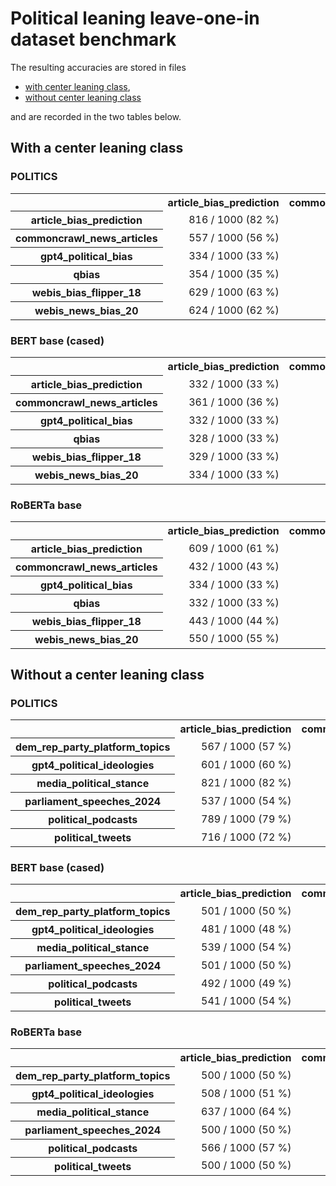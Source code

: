 # Political leaning leave-one-in dataset benchmark

The resulting accuracies are stored in files

- [with center leaning class](results_with_center_leaning_class.csv),
- [without center leaning class](results_without_center_leaning_class.csv)

and are recorded in the two tables below.

## With a center leaning class

### POLITICS

<table>
<tr>
    <th></th>
    <th>article_bias_prediction</th>
    <th>commoncrawl_news_articles</th>
    <th>dem_rep_party_platform_topics</th>
    <th>gpt4_political_bias</th>
    <th>gpt4_political_ideologies</th>
    <th>media_political_stance</th>
    <th>parliament_speeches_2024</th>
    <th>political_podcasts</th>
    <th>political_tweets</th>
    <th>qbias</th>
    <th>webis_bias_flipper_18</th>
    <th>webis_news_bias_20</th>
    <th>average</th>
</tr>
<tr>
    <th style="white-space: nowrap;">article_bias_prediction</th>
    <td style="white-space: nowrap; text-align: right;">816 / 1000 (82 %)</td>
    <td style="white-space: nowrap; text-align: right;">520 / 1000 (52 %)</td>
    <td style="white-space: nowrap; text-align: right;">307 / 1000 (31 %)</td>
    <td style="white-space: nowrap; text-align: right;">166 / 612 (27 %)</td>
    <td style="white-space: nowrap; text-align: right;">290 / 1000 (29 %)</td>
    <td style="white-space: nowrap; text-align: right;">507 / 1000 (51 %)</td>
    <td style="white-space: nowrap; text-align: right;">66 / 1000 (7 %)</td>
    <td style="white-space: nowrap; text-align: right;">572 / 1000 (57 %)</td>
    <td style="white-space: nowrap; text-align: right;">426 / 1000 (43 %)</td>
    <td style="white-space: nowrap; text-align: right;">443 / 1000 (44 %)</td>
    <td style="white-space: nowrap; text-align: right;">672 / 1000 (67 %)</td>
    <td style="white-space: nowrap; text-align: right;">782 / 1000 (78 %)</td>
    <td style="white-space: nowrap; text-align: right;">4751 / 10612 (45 %)</td>
</tr>
<tr>
    <th style="white-space: nowrap;">commoncrawl_news_articles</th>
    <td style="white-space: nowrap; text-align: right;">557 / 1000 (56 %)</td>
    <td style="white-space: nowrap; text-align: right;">835 / 1000 (84 %)</td>
    <td style="white-space: nowrap; text-align: right;">358 / 1000 (36 %)</td>
    <td style="white-space: nowrap; text-align: right;">139 / 612 (23 %)</td>
    <td style="white-space: nowrap; text-align: right;">450 / 1000 (45 %)</td>
    <td style="white-space: nowrap; text-align: right;">574 / 1000 (57 %)</td>
    <td style="white-space: nowrap; text-align: right;">428 / 1000 (43 %)</td>
    <td style="white-space: nowrap; text-align: right;">701 / 1000 (70 %)</td>
    <td style="white-space: nowrap; text-align: right;">428 / 1000 (43 %)</td>
    <td style="white-space: nowrap; text-align: right;">459 / 1000 (46 %)</td>
    <td style="white-space: nowrap; text-align: right;">537 / 1000 (54 %)</td>
    <td style="white-space: nowrap; text-align: right;">658 / 1000 (66 %)</td>
    <td style="white-space: nowrap; text-align: right;">5289 / 10612 (50 %)</td>
</tr>
<tr>
    <th style="white-space: nowrap;">gpt4_political_bias</th>
    <td style="white-space: nowrap; text-align: right;">334 / 1000 (33 %)</td>
    <td style="white-space: nowrap; text-align: right;">236 / 1000 (24 %)</td>
    <td style="white-space: nowrap; text-align: right;">458 / 1000 (46 %)</td>
    <td style="white-space: nowrap; text-align: right;">583 / 612 (95 %)</td>
    <td style="white-space: nowrap; text-align: right;">649 / 1000 (65 %)</td>
    <td style="white-space: nowrap; text-align: right;">134 / 1000 (13 %)</td>
    <td style="white-space: nowrap; text-align: right;">54 / 1000 (5 %)</td>
    <td style="white-space: nowrap; text-align: right;">325 / 1000 (32 %)</td>
    <td style="white-space: nowrap; text-align: right;">409 / 1000 (41 %)</td>
    <td style="white-space: nowrap; text-align: right;">323 / 1000 (32 %)</td>
    <td style="white-space: nowrap; text-align: right;">280 / 1000 (28 %)</td>
    <td style="white-space: nowrap; text-align: right;">326 / 1000 (33 %)</td>
    <td style="white-space: nowrap; text-align: right;">3528 / 11000 (32 %)</td>
</tr>
<tr>
    <th style="white-space: nowrap;">qbias</th>
    <td style="white-space: nowrap; text-align: right;">354 / 1000 (35 %)</td>
    <td style="white-space: nowrap; text-align: right;">395 / 1000 (40 %)</td>
    <td style="white-space: nowrap; text-align: right;">538 / 1000 (54 %)</td>
    <td style="white-space: nowrap; text-align: right;">317 / 612 (52 %)</td>
    <td style="white-space: nowrap; text-align: right;">645 / 1000 (64 %)</td>
    <td style="white-space: nowrap; text-align: right;">605 / 1000 (60 %)</td>
    <td style="white-space: nowrap; text-align: right;">510 / 1000 (51 %)</td>
    <td style="white-space: nowrap; text-align: right;">574 / 1000 (57 %)</td>
    <td style="white-space: nowrap; text-align: right;">505 / 1000 (50 %)</td>
    <td style="white-space: nowrap; text-align: right;">364 / 1000 (36 %)</td>
    <td style="white-space: nowrap; text-align: right;">511 / 1000 (51 %)</td>
    <td style="white-space: nowrap; text-align: right;">512 / 1000 (51 %)</td>
    <td style="white-space: nowrap; text-align: right;">5466 / 10612 (52 %)</td>
</tr>
<tr>
    <th style="white-space: nowrap;">webis_bias_flipper_18</th>
    <td style="white-space: nowrap; text-align: right;">629 / 1000 (63 %)</td>
    <td style="white-space: nowrap; text-align: right;">569 / 1000 (57 %)</td>
    <td style="white-space: nowrap; text-align: right;">519 / 1000 (52 %)</td>
    <td style="white-space: nowrap; text-align: right;">185 / 612 (30 %)</td>
    <td style="white-space: nowrap; text-align: right;">602 / 1000 (60 %)</td>
    <td style="white-space: nowrap; text-align: right;">480 / 1000 (48 %)</td>
    <td style="white-space: nowrap; text-align: right;">135 / 1000 (14 %)</td>
    <td style="white-space: nowrap; text-align: right;">596 / 1000 (60 %)</td>
    <td style="white-space: nowrap; text-align: right;">519 / 1000 (52 %)</td>
    <td style="white-space: nowrap; text-align: right;">416 / 1000 (42 %)</td>
    <td style="white-space: nowrap; text-align: right;">892 / 1000 (89 %)</td>
    <td style="white-space: nowrap; text-align: right;">722 / 1000 (72 %)</td>
    <td style="white-space: nowrap; text-align: right;">5372 / 10612 (51 %)</td>
</tr>
<tr>
    <th style="white-space: nowrap;">webis_news_bias_20</th>
    <td style="white-space: nowrap; text-align: right;">624 / 1000 (62 %)</td>
    <td style="white-space: nowrap; text-align: right;">510 / 1000 (51 %)</td>
    <td style="white-space: nowrap; text-align: right;">411 / 1000 (41 %)</td>
    <td style="white-space: nowrap; text-align: right;">98 / 612 (16 %)</td>
    <td style="white-space: nowrap; text-align: right;">320 / 1000 (32 %)</td>
    <td style="white-space: nowrap; text-align: right;">474 / 1000 (47 %)</td>
    <td style="white-space: nowrap; text-align: right;">179 / 1000 (18 %)</td>
    <td style="white-space: nowrap; text-align: right;">559 / 1000 (56 %)</td>
    <td style="white-space: nowrap; text-align: right;">458 / 1000 (46 %)</td>
    <td style="white-space: nowrap; text-align: right;">445 / 1000 (44 %)</td>
    <td style="white-space: nowrap; text-align: right;">645 / 1000 (64 %)</td>
    <td style="white-space: nowrap; text-align: right;">886 / 1000 (89 %)</td>
    <td style="white-space: nowrap; text-align: right;">4723 / 10612 (45 %)</td>
</tr>
</table>

### BERT base (cased)

<table>
<tr>
    <th></th>
    <th>article_bias_prediction</th>
    <th>commoncrawl_news_articles</th>
    <th>dem_rep_party_platform_topics</th>
    <th>gpt4_political_bias</th>
    <th>gpt4_political_ideologies</th>
    <th>media_political_stance</th>
    <th>parliament_speeches_2024</th>
    <th>political_podcasts</th>
    <th>political_tweets</th>
    <th>qbias</th>
    <th>webis_bias_flipper_18</th>
    <th>webis_news_bias_20</th>
    <th>average</th>
</tr>
<tr>
    <th style="white-space: nowrap;">article_bias_prediction</th>
    <td style="white-space: nowrap; text-align: right;">332 / 1000 (33 %)</td>
    <td style="white-space: nowrap; text-align: right;">332 / 1000 (33 %)</td>
    <td style="white-space: nowrap; text-align: right;">501 / 1000 (50 %)</td>
    <td style="white-space: nowrap; text-align: right;">250 / 612 (41 %)</td>
    <td style="white-space: nowrap; text-align: right;">500 / 1000 (50 %)</td>
    <td style="white-space: nowrap; text-align: right;">500 / 1000 (50 %)</td>
    <td style="white-space: nowrap; text-align: right;">500 / 1000 (50 %)</td>
    <td style="white-space: nowrap; text-align: right;">500 / 1000 (50 %)</td>
    <td style="white-space: nowrap; text-align: right;">501 / 1000 (50 %)</td>
    <td style="white-space: nowrap; text-align: right;">332 / 1000 (33 %)</td>
    <td style="white-space: nowrap; text-align: right;">332 / 1000 (33 %)</td>
    <td style="white-space: nowrap; text-align: right;">332 / 1000 (33 %)</td>
    <td style="white-space: nowrap; text-align: right;">4580 / 10612 (43 %)</td>
</tr>
<tr>
    <th style="white-space: nowrap;">commoncrawl_news_articles</th>
    <td style="white-space: nowrap; text-align: right;">361 / 1000 (36 %)</td>
    <td style="white-space: nowrap; text-align: right;">759 / 1000 (76 %)</td>
    <td style="white-space: nowrap; text-align: right;">170 / 1000 (17 %)</td>
    <td style="white-space: nowrap; text-align: right;">184 / 612 (30 %)</td>
    <td style="white-space: nowrap; text-align: right;">288 / 1000 (29 %)</td>
    <td style="white-space: nowrap; text-align: right;">485 / 1000 (48 %)</td>
    <td style="white-space: nowrap; text-align: right;">349 / 1000 (35 %)</td>
    <td style="white-space: nowrap; text-align: right;">436 / 1000 (44 %)</td>
    <td style="white-space: nowrap; text-align: right;">427 / 1000 (43 %)</td>
    <td style="white-space: nowrap; text-align: right;">354 / 1000 (35 %)</td>
    <td style="white-space: nowrap; text-align: right;">336 / 1000 (34 %)</td>
    <td style="white-space: nowrap; text-align: right;">456 / 1000 (46 %)</td>
    <td style="white-space: nowrap; text-align: right;">3846 / 10612 (36 %)</td>
</tr>
<tr>
    <th style="white-space: nowrap;">gpt4_political_bias</th>
    <td style="white-space: nowrap; text-align: right;">332 / 1000 (33 %)</td>
    <td style="white-space: nowrap; text-align: right;">331 / 1000 (33 %)</td>
    <td style="white-space: nowrap; text-align: right;">551 / 1000 (55 %)</td>
    <td style="white-space: nowrap; text-align: right;">579 / 612 (95 %)</td>
    <td style="white-space: nowrap; text-align: right;">742 / 1000 (74 %)</td>
    <td style="white-space: nowrap; text-align: right;">475 / 1000 (48 %)</td>
    <td style="white-space: nowrap; text-align: right;">401 / 1000 (40 %)</td>
    <td style="white-space: nowrap; text-align: right;">490 / 1000 (49 %)</td>
    <td style="white-space: nowrap; text-align: right;">570 / 1000 (57 %)</td>
    <td style="white-space: nowrap; text-align: right;">329 / 1000 (33 %)</td>
    <td style="white-space: nowrap; text-align: right;">326 / 1000 (33 %)</td>
    <td style="white-space: nowrap; text-align: right;">313 / 1000 (31 %)</td>
    <td style="white-space: nowrap; text-align: right;">4860 / 11000 (44 %)</td>
</tr>
<tr>
    <th style="white-space: nowrap;">qbias</th>
    <td style="white-space: nowrap; text-align: right;">328 / 1000 (33 %)</td>
    <td style="white-space: nowrap; text-align: right;">391 / 1000 (39 %)</td>
    <td style="white-space: nowrap; text-align: right;">411 / 1000 (41 %)</td>
    <td style="white-space: nowrap; text-align: right;">231 / 612 (38 %)</td>
    <td style="white-space: nowrap; text-align: right;">486 / 1000 (49 %)</td>
    <td style="white-space: nowrap; text-align: right;">438 / 1000 (44 %)</td>
    <td style="white-space: nowrap; text-align: right;">248 / 1000 (25 %)</td>
    <td style="white-space: nowrap; text-align: right;">447 / 1000 (45 %)</td>
    <td style="white-space: nowrap; text-align: right;">490 / 1000 (49 %)</td>
    <td style="white-space: nowrap; text-align: right;">356 / 1000 (36 %)</td>
    <td style="white-space: nowrap; text-align: right;">388 / 1000 (39 %)</td>
    <td style="white-space: nowrap; text-align: right;">340 / 1000 (34 %)</td>
    <td style="white-space: nowrap; text-align: right;">4198 / 10612 (40 %)</td>
</tr>
<tr>
    <th style="white-space: nowrap;">webis_bias_flipper_18</th>
    <td style="white-space: nowrap; text-align: right;">329 / 1000 (33 %)</td>
    <td style="white-space: nowrap; text-align: right;">394 / 1000 (39 %)</td>
    <td style="white-space: nowrap; text-align: right;">45 / 1000 (4 %)</td>
    <td style="white-space: nowrap; text-align: right;">243 / 612 (40 %)</td>
    <td style="white-space: nowrap; text-align: right;">6 / 1000 (1 %)</td>
    <td style="white-space: nowrap; text-align: right;">255 / 1000 (26 %)</td>
    <td style="white-space: nowrap; text-align: right;">339 / 1000 (34 %)</td>
    <td style="white-space: nowrap; text-align: right;">149 / 1000 (15 %)</td>
    <td style="white-space: nowrap; text-align: right;">117 / 1000 (12 %)</td>
    <td style="white-space: nowrap; text-align: right;">325 / 1000 (32 %)</td>
    <td style="white-space: nowrap; text-align: right;">534 / 1000 (53 %)</td>
    <td style="white-space: nowrap; text-align: right;">362 / 1000 (36 %)</td>
    <td style="white-space: nowrap; text-align: right;">2564 / 10612 (24 %)</td>
</tr>
<tr>
    <th style="white-space: nowrap;">webis_news_bias_20</th>
    <td style="white-space: nowrap; text-align: right;">334 / 1000 (33 %)</td>
    <td style="white-space: nowrap; text-align: right;">355 / 1000 (36 %)</td>
    <td style="white-space: nowrap; text-align: right;">500 / 1000 (50 %)</td>
    <td style="white-space: nowrap; text-align: right;">250 / 612 (41 %)</td>
    <td style="white-space: nowrap; text-align: right;">500 / 1000 (50 %)</td>
    <td style="white-space: nowrap; text-align: right;">522 / 1000 (52 %)</td>
    <td style="white-space: nowrap; text-align: right;">495 / 1000 (50 %)</td>
    <td style="white-space: nowrap; text-align: right;">474 / 1000 (47 %)</td>
    <td style="white-space: nowrap; text-align: right;">500 / 1000 (50 %)</td>
    <td style="white-space: nowrap; text-align: right;">332 / 1000 (33 %)</td>
    <td style="white-space: nowrap; text-align: right;">328 / 1000 (33 %)</td>
    <td style="white-space: nowrap; text-align: right;">332 / 1000 (33 %)</td>
    <td style="white-space: nowrap; text-align: right;">4590 / 10612 (43 %)</td>
</tr>
</table>

### RoBERTa base

<table>
<tr>
    <th></th>
    <th>article_bias_prediction</th>
    <th>commoncrawl_news_articles</th>
    <th>dem_rep_party_platform_topics</th>
    <th>gpt4_political_bias</th>
    <th>gpt4_political_ideologies</th>
    <th>media_political_stance</th>
    <th>parliament_speeches_2024</th>
    <th>political_podcasts</th>
    <th>political_tweets</th>
    <th>qbias</th>
    <th>webis_bias_flipper_18</th>
    <th>webis_news_bias_20</th>
    <th>average</th>
</tr>
<tr>
    <th style="white-space: nowrap;">article_bias_prediction</th>
    <td style="white-space: nowrap; text-align: right;">609 / 1000 (61 %)</td>
    <td style="white-space: nowrap; text-align: right;">451 / 1000 (45 %)</td>
    <td style="white-space: nowrap; text-align: right;">393 / 1000 (39 %)</td>
    <td style="white-space: nowrap; text-align: right;">173 / 612 (28 %)</td>
    <td style="white-space: nowrap; text-align: right;">345 / 1000 (34 %)</td>
    <td style="white-space: nowrap; text-align: right;">435 / 1000 (44 %)</td>
    <td style="white-space: nowrap; text-align: right;">481 / 1000 (48 %)</td>
    <td style="white-space: nowrap; text-align: right;">211 / 1000 (21 %)</td>
    <td style="white-space: nowrap; text-align: right;">479 / 1000 (48 %)</td>
    <td style="white-space: nowrap; text-align: right;">381 / 1000 (38 %)</td>
    <td style="white-space: nowrap; text-align: right;">370 / 1000 (37 %)</td>
    <td style="white-space: nowrap; text-align: right;">521 / 1000 (52 %)</td>
    <td style="white-space: nowrap; text-align: right;">4240 / 10612 (40 %)</td>
</tr>
<tr>
    <th style="white-space: nowrap;">commoncrawl_news_articles</th>
    <td style="white-space: nowrap; text-align: right;">432 / 1000 (43 %)</td>
    <td style="white-space: nowrap; text-align: right;">810 / 1000 (81 %)</td>
    <td style="white-space: nowrap; text-align: right;">255 / 1000 (26 %)</td>
    <td style="white-space: nowrap; text-align: right;">173 / 612 (28 %)</td>
    <td style="white-space: nowrap; text-align: right;">424 / 1000 (42 %)</td>
    <td style="white-space: nowrap; text-align: right;">574 / 1000 (57 %)</td>
    <td style="white-space: nowrap; text-align: right;">390 / 1000 (39 %)</td>
    <td style="white-space: nowrap; text-align: right;">591 / 1000 (59 %)</td>
    <td style="white-space: nowrap; text-align: right;">469 / 1000 (47 %)</td>
    <td style="white-space: nowrap; text-align: right;">379 / 1000 (38 %)</td>
    <td style="white-space: nowrap; text-align: right;">433 / 1000 (43 %)</td>
    <td style="white-space: nowrap; text-align: right;">542 / 1000 (54 %)</td>
    <td style="white-space: nowrap; text-align: right;">4662 / 10612 (44 %)</td>
</tr>
<tr>
    <th style="white-space: nowrap;">gpt4_political_bias</th>
    <td style="white-space: nowrap; text-align: right;">334 / 1000 (33 %)</td>
    <td style="white-space: nowrap; text-align: right;">333 / 1000 (33 %)</td>
    <td style="white-space: nowrap; text-align: right;">517 / 1000 (52 %)</td>
    <td style="white-space: nowrap; text-align: right;">576 / 612 (94 %)</td>
    <td style="white-space: nowrap; text-align: right;">652 / 1000 (65 %)</td>
    <td style="white-space: nowrap; text-align: right;">493 / 1000 (49 %)</td>
    <td style="white-space: nowrap; text-align: right;">407 / 1000 (41 %)</td>
    <td style="white-space: nowrap; text-align: right;">493 / 1000 (49 %)</td>
    <td style="white-space: nowrap; text-align: right;">597 / 1000 (60 %)</td>
    <td style="white-space: nowrap; text-align: right;">334 / 1000 (33 %)</td>
    <td style="white-space: nowrap; text-align: right;">331 / 1000 (33 %)</td>
    <td style="white-space: nowrap; text-align: right;">331 / 1000 (33 %)</td>
    <td style="white-space: nowrap; text-align: right;">4822 / 11000 (44 %)</td>
</tr>
<tr>
    <th style="white-space: nowrap;">qbias</th>
    <td style="white-space: nowrap; text-align: right;">332 / 1000 (33 %)</td>
    <td style="white-space: nowrap; text-align: right;">332 / 1000 (33 %)</td>
    <td style="white-space: nowrap; text-align: right;">500 / 1000 (50 %)</td>
    <td style="white-space: nowrap; text-align: right;">250 / 612 (41 %)</td>
    <td style="white-space: nowrap; text-align: right;">500 / 1000 (50 %)</td>
    <td style="white-space: nowrap; text-align: right;">500 / 1000 (50 %)</td>
    <td style="white-space: nowrap; text-align: right;">500 / 1000 (50 %)</td>
    <td style="white-space: nowrap; text-align: right;">500 / 1000 (50 %)</td>
    <td style="white-space: nowrap; text-align: right;">500 / 1000 (50 %)</td>
    <td style="white-space: nowrap; text-align: right;">332 / 1000 (33 %)</td>
    <td style="white-space: nowrap; text-align: right;">332 / 1000 (33 %)</td>
    <td style="white-space: nowrap; text-align: right;">332 / 1000 (33 %)</td>
    <td style="white-space: nowrap; text-align: right;">4578 / 10612 (43 %)</td>
</tr>
<tr>
    <th style="white-space: nowrap;">webis_bias_flipper_18</th>
    <td style="white-space: nowrap; text-align: right;">443 / 1000 (44 %)</td>
    <td style="white-space: nowrap; text-align: right;">516 / 1000 (52 %)</td>
    <td style="white-space: nowrap; text-align: right;">493 / 1000 (49 %)</td>
    <td style="white-space: nowrap; text-align: right;">252 / 612 (41 %)</td>
    <td style="white-space: nowrap; text-align: right;">499 / 1000 (50 %)</td>
    <td style="white-space: nowrap; text-align: right;">444 / 1000 (44 %)</td>
    <td style="white-space: nowrap; text-align: right;">347 / 1000 (35 %)</td>
    <td style="white-space: nowrap; text-align: right;">506 / 1000 (51 %)</td>
    <td style="white-space: nowrap; text-align: right;">506 / 1000 (51 %)</td>
    <td style="white-space: nowrap; text-align: right;">357 / 1000 (36 %)</td>
    <td style="white-space: nowrap; text-align: right;">761 / 1000 (76 %)</td>
    <td style="white-space: nowrap; text-align: right;">576 / 1000 (58 %)</td>
    <td style="white-space: nowrap; text-align: right;">4939 / 10612 (47 %)</td>
</tr>
<tr>
    <th style="white-space: nowrap;">webis_news_bias_20</th>
    <td style="white-space: nowrap; text-align: right;">550 / 1000 (55 %)</td>
    <td style="white-space: nowrap; text-align: right;">478 / 1000 (48 %)</td>
    <td style="white-space: nowrap; text-align: right;">85 / 1000 (8 %)</td>
    <td style="white-space: nowrap; text-align: right;">178 / 612 (29 %)</td>
    <td style="white-space: nowrap; text-align: right;">3 / 1000 (0 %)</td>
    <td style="white-space: nowrap; text-align: right;">430 / 1000 (43 %)</td>
    <td style="white-space: nowrap; text-align: right;">377 / 1000 (38 %)</td>
    <td style="white-space: nowrap; text-align: right;">507 / 1000 (51 %)</td>
    <td style="white-space: nowrap; text-align: right;">404 / 1000 (40 %)</td>
    <td style="white-space: nowrap; text-align: right;">400 / 1000 (40 %)</td>
    <td style="white-space: nowrap; text-align: right;">515 / 1000 (52 %)</td>
    <td style="white-space: nowrap; text-align: right;">824 / 1000 (82 %)</td>
    <td style="white-space: nowrap; text-align: right;">3927 / 10612 (37 %)</td>
</tr>
</table>

## Without a center leaning class

### POLITICS

<table>
<tr>
    <th></th>
    <th>article_bias_prediction</th>
    <th>commoncrawl_news_articles</th>
    <th>dem_rep_party_platform_topics</th>
    <th>gpt4_political_bias</th>
    <th>gpt4_political_ideologies</th>
    <th>media_political_stance</th>
    <th>parliament_speeches_2024</th>
    <th>political_podcasts</th>
    <th>political_tweets</th>
    <th>qbias</th>
    <th>webis_bias_flipper_18</th>
    <th>webis_news_bias_20</th>
    <th>average</th>
</tr>
<tr>
    <th style="white-space: nowrap;">dem_rep_party_platform_topics</th>
    <td style="white-space: nowrap; text-align: right;">567 / 1000 (57 %)</td>
    <td style="white-space: nowrap; text-align: right;">553 / 1000 (55 %)</td>
    <td style="white-space: nowrap; text-align: right;">757 / 1000 (76 %)</td>
    <td style="white-space: nowrap; text-align: right;">330 / 434 (76 %)</td>
    <td style="white-space: nowrap; text-align: right;">820 / 1000 (82 %)</td>
    <td style="white-space: nowrap; text-align: right;">615 / 1000 (62 %)</td>
    <td style="white-space: nowrap; text-align: right;">531 / 1000 (53 %)</td>
    <td style="white-space: nowrap; text-align: right;">745 / 1000 (74 %)</td>
    <td style="white-space: nowrap; text-align: right;">632 / 1000 (63 %)</td>
    <td style="white-space: nowrap; text-align: right;">544 / 1000 (54 %)</td>
    <td style="white-space: nowrap; text-align: right;">594 / 1000 (59 %)</td>
    <td style="white-space: nowrap; text-align: right;">580 / 1000 (58 %)</td>
    <td style="white-space: nowrap; text-align: right;">6511 / 10434 (62 %)</td>
</tr>
<tr>
    <th style="white-space: nowrap;">gpt4_political_ideologies</th>
    <td style="white-space: nowrap; text-align: right;">601 / 1000 (60 %)</td>
    <td style="white-space: nowrap; text-align: right;">550 / 1000 (55 %)</td>
    <td style="white-space: nowrap; text-align: right;">576 / 1000 (58 %)</td>
    <td style="white-space: nowrap; text-align: right;">348 / 434 (80 %)</td>
    <td style="white-space: nowrap; text-align: right;">982 / 1000 (98 %)</td>
    <td style="white-space: nowrap; text-align: right;">607 / 1000 (61 %)</td>
    <td style="white-space: nowrap; text-align: right;">521 / 1000 (52 %)</td>
    <td style="white-space: nowrap; text-align: right;">684 / 1000 (68 %)</td>
    <td style="white-space: nowrap; text-align: right;">605 / 1000 (60 %)</td>
    <td style="white-space: nowrap; text-align: right;">559 / 1000 (56 %)</td>
    <td style="white-space: nowrap; text-align: right;">688 / 1000 (69 %)</td>
    <td style="white-space: nowrap; text-align: right;">648 / 1000 (65 %)</td>
    <td style="white-space: nowrap; text-align: right;">6387 / 10434 (61 %)</td>
</tr>
<tr>
    <th style="white-space: nowrap;">media_political_stance</th>
    <td style="white-space: nowrap; text-align: right;">821 / 1000 (82 %)</td>
    <td style="white-space: nowrap; text-align: right;">708 / 1000 (71 %)</td>
    <td style="white-space: nowrap; text-align: right;">560 / 1000 (56 %)</td>
    <td style="white-space: nowrap; text-align: right;">201 / 434 (46 %)</td>
    <td style="white-space: nowrap; text-align: right;">741 / 1000 (74 %)</td>
    <td style="white-space: nowrap; text-align: right;">905 / 1000 (90 %)</td>
    <td style="white-space: nowrap; text-align: right;">457 / 1000 (46 %)</td>
    <td style="white-space: nowrap; text-align: right;">789 / 1000 (79 %)</td>
    <td style="white-space: nowrap; text-align: right;">605 / 1000 (60 %)</td>
    <td style="white-space: nowrap; text-align: right;">638 / 1000 (64 %)</td>
    <td style="white-space: nowrap; text-align: right;">888 / 1000 (89 %)</td>
    <td style="white-space: nowrap; text-align: right;">850 / 1000 (85 %)</td>
    <td style="white-space: nowrap; text-align: right;">7258 / 10434 (70 %)</td>
</tr>
<tr>
    <th style="white-space: nowrap;">parliament_speeches_2024</th>
    <td style="white-space: nowrap; text-align: right;">537 / 1000 (54 %)</td>
    <td style="white-space: nowrap; text-align: right;">471 / 1000 (47 %)</td>
    <td style="white-space: nowrap; text-align: right;">481 / 1000 (48 %)</td>
    <td style="white-space: nowrap; text-align: right;">264 / 434 (61 %)</td>
    <td style="white-space: nowrap; text-align: right;">566 / 1000 (57 %)</td>
    <td style="white-space: nowrap; text-align: right;">468 / 1000 (47 %)</td>
    <td style="white-space: nowrap; text-align: right;">744 / 1000 (74 %)</td>
    <td style="white-space: nowrap; text-align: right;">496 / 1000 (50 %)</td>
    <td style="white-space: nowrap; text-align: right;">415 / 1000 (42 %)</td>
    <td style="white-space: nowrap; text-align: right;">515 / 1000 (52 %)</td>
    <td style="white-space: nowrap; text-align: right;">573 / 1000 (57 %)</td>
    <td style="white-space: nowrap; text-align: right;">563 / 1000 (56 %)</td>
    <td style="white-space: nowrap; text-align: right;">5349 / 10434 (51 %)</td>
</tr>
<tr>
    <th style="white-space: nowrap;">political_podcasts</th>
    <td style="white-space: nowrap; text-align: right;">789 / 1000 (79 %)</td>
    <td style="white-space: nowrap; text-align: right;">650 / 1000 (65 %)</td>
    <td style="white-space: nowrap; text-align: right;">572 / 1000 (57 %)</td>
    <td style="white-space: nowrap; text-align: right;">262 / 434 (60 %)</td>
    <td style="white-space: nowrap; text-align: right;">707 / 1000 (71 %)</td>
    <td style="white-space: nowrap; text-align: right;">682 / 1000 (68 %)</td>
    <td style="white-space: nowrap; text-align: right;">521 / 1000 (52 %)</td>
    <td style="white-space: nowrap; text-align: right;">997 / 1000 (100 %)</td>
    <td style="white-space: nowrap; text-align: right;">508 / 1000 (51 %)</td>
    <td style="white-space: nowrap; text-align: right;">619 / 1000 (62 %)</td>
    <td style="white-space: nowrap; text-align: right;">833 / 1000 (83 %)</td>
    <td style="white-space: nowrap; text-align: right;">787 / 1000 (79 %)</td>
    <td style="white-space: nowrap; text-align: right;">6930 / 10434 (66 %)</td>
</tr>
<tr>
    <th style="white-space: nowrap;">political_tweets</th>
    <td style="white-space: nowrap; text-align: right;">716 / 1000 (72 %)</td>
    <td style="white-space: nowrap; text-align: right;">666 / 1000 (67 %)</td>
    <td style="white-space: nowrap; text-align: right;">590 / 1000 (59 %)</td>
    <td style="white-space: nowrap; text-align: right;">295 / 434 (68 %)</td>
    <td style="white-space: nowrap; text-align: right;">727 / 1000 (73 %)</td>
    <td style="white-space: nowrap; text-align: right;">668 / 1000 (67 %)</td>
    <td style="white-space: nowrap; text-align: right;">507 / 1000 (51 %)</td>
    <td style="white-space: nowrap; text-align: right;">722 / 1000 (72 %)</td>
    <td style="white-space: nowrap; text-align: right;">709 / 1000 (71 %)</td>
    <td style="white-space: nowrap; text-align: right;">574 / 1000 (57 %)</td>
    <td style="white-space: nowrap; text-align: right;">747 / 1000 (75 %)</td>
    <td style="white-space: nowrap; text-align: right;">714 / 1000 (71 %)</td>
    <td style="white-space: nowrap; text-align: right;">6926 / 10434 (66 %)</td>
</tr>
</table>

### BERT base (cased)

<table>
<tr>
    <th></th>
    <th>article_bias_prediction</th>
    <th>commoncrawl_news_articles</th>
    <th>dem_rep_party_platform_topics</th>
    <th>gpt4_political_bias</th>
    <th>gpt4_political_ideologies</th>
    <th>media_political_stance</th>
    <th>parliament_speeches_2024</th>
    <th>political_podcasts</th>
    <th>political_tweets</th>
    <th>qbias</th>
    <th>webis_bias_flipper_18</th>
    <th>webis_news_bias_20</th>
    <th>average</th>
</tr>
<tr>
    <th style="white-space: nowrap;">dem_rep_party_platform_topics</th>
    <td style="white-space: nowrap; text-align: right;">501 / 1000 (50 %)</td>
    <td style="white-space: nowrap; text-align: right;">500 / 1000 (50 %)</td>
    <td style="white-space: nowrap; text-align: right;">744 / 1000 (74 %)</td>
    <td style="white-space: nowrap; text-align: right;">271 / 434 (62 %)</td>
    <td style="white-space: nowrap; text-align: right;">681 / 1000 (68 %)</td>
    <td style="white-space: nowrap; text-align: right;">492 / 1000 (49 %)</td>
    <td style="white-space: nowrap; text-align: right;">527 / 1000 (53 %)</td>
    <td style="white-space: nowrap; text-align: right;">603 / 1000 (60 %)</td>
    <td style="white-space: nowrap; text-align: right;">541 / 1000 (54 %)</td>
    <td style="white-space: nowrap; text-align: right;">492 / 1000 (49 %)</td>
    <td style="white-space: nowrap; text-align: right;">500 / 1000 (50 %)</td>
    <td style="white-space: nowrap; text-align: right;">507 / 1000 (51 %)</td>
    <td style="white-space: nowrap; text-align: right;">5615 / 10434 (54 %)</td>
</tr>
<tr>
    <th style="white-space: nowrap;">gpt4_political_ideologies</th>
    <td style="white-space: nowrap; text-align: right;">481 / 1000 (48 %)</td>
    <td style="white-space: nowrap; text-align: right;">462 / 1000 (46 %)</td>
    <td style="white-space: nowrap; text-align: right;">581 / 1000 (58 %)</td>
    <td style="white-space: nowrap; text-align: right;">333 / 434 (77 %)</td>
    <td style="white-space: nowrap; text-align: right;">979 / 1000 (98 %)</td>
    <td style="white-space: nowrap; text-align: right;">532 / 1000 (53 %)</td>
    <td style="white-space: nowrap; text-align: right;">510 / 1000 (51 %)</td>
    <td style="white-space: nowrap; text-align: right;">553 / 1000 (55 %)</td>
    <td style="white-space: nowrap; text-align: right;">542 / 1000 (54 %)</td>
    <td style="white-space: nowrap; text-align: right;">487 / 1000 (49 %)</td>
    <td style="white-space: nowrap; text-align: right;">518 / 1000 (52 %)</td>
    <td style="white-space: nowrap; text-align: right;">470 / 1000 (47 %)</td>
    <td style="white-space: nowrap; text-align: right;">5469 / 10434 (52 %)</td>
</tr>
<tr>
    <th style="white-space: nowrap;">media_political_stance</th>
    <td style="white-space: nowrap; text-align: right;">539 / 1000 (54 %)</td>
    <td style="white-space: nowrap; text-align: right;">627 / 1000 (63 %)</td>
    <td style="white-space: nowrap; text-align: right;">529 / 1000 (53 %)</td>
    <td style="white-space: nowrap; text-align: right;">172 / 434 (40 %)</td>
    <td style="white-space: nowrap; text-align: right;">534 / 1000 (53 %)</td>
    <td style="white-space: nowrap; text-align: right;">734 / 1000 (73 %)</td>
    <td style="white-space: nowrap; text-align: right;">455 / 1000 (46 %)</td>
    <td style="white-space: nowrap; text-align: right;">437 / 1000 (44 %)</td>
    <td style="white-space: nowrap; text-align: right;">488 / 1000 (49 %)</td>
    <td style="white-space: nowrap; text-align: right;">522 / 1000 (52 %)</td>
    <td style="white-space: nowrap; text-align: right;">518 / 1000 (52 %)</td>
    <td style="white-space: nowrap; text-align: right;">559 / 1000 (56 %)</td>
    <td style="white-space: nowrap; text-align: right;">5380 / 10434 (52 %)</td>
</tr>
<tr>
    <th style="white-space: nowrap;">parliament_speeches_2024</th>
    <td style="white-space: nowrap; text-align: right;">501 / 1000 (50 %)</td>
    <td style="white-space: nowrap; text-align: right;">450 / 1000 (45 %)</td>
    <td style="white-space: nowrap; text-align: right;">473 / 1000 (47 %)</td>
    <td style="white-space: nowrap; text-align: right;">185 / 434 (43 %)</td>
    <td style="white-space: nowrap; text-align: right;">501 / 1000 (50 %)</td>
    <td style="white-space: nowrap; text-align: right;">483 / 1000 (48 %)</td>
    <td style="white-space: nowrap; text-align: right;">734 / 1000 (73 %)</td>
    <td style="white-space: nowrap; text-align: right;">543 / 1000 (54 %)</td>
    <td style="white-space: nowrap; text-align: right;">425 / 1000 (42 %)</td>
    <td style="white-space: nowrap; text-align: right;">506 / 1000 (51 %)</td>
    <td style="white-space: nowrap; text-align: right;">498 / 1000 (50 %)</td>
    <td style="white-space: nowrap; text-align: right;">504 / 1000 (50 %)</td>
    <td style="white-space: nowrap; text-align: right;">5069 / 10434 (49 %)</td>
</tr>
<tr>
    <th style="white-space: nowrap;">political_podcasts</th>
    <td style="white-space: nowrap; text-align: right;">492 / 1000 (49 %)</td>
    <td style="white-space: nowrap; text-align: right;">495 / 1000 (50 %)</td>
    <td style="white-space: nowrap; text-align: right;">516 / 1000 (52 %)</td>
    <td style="white-space: nowrap; text-align: right;">187 / 434 (43 %)</td>
    <td style="white-space: nowrap; text-align: right;">511 / 1000 (51 %)</td>
    <td style="white-space: nowrap; text-align: right;">469 / 1000 (47 %)</td>
    <td style="white-space: nowrap; text-align: right;">534 / 1000 (53 %)</td>
    <td style="white-space: nowrap; text-align: right;">990 / 1000 (99 %)</td>
    <td style="white-space: nowrap; text-align: right;">495 / 1000 (50 %)</td>
    <td style="white-space: nowrap; text-align: right;">473 / 1000 (47 %)</td>
    <td style="white-space: nowrap; text-align: right;">466 / 1000 (47 %)</td>
    <td style="white-space: nowrap; text-align: right;">517 / 1000 (52 %)</td>
    <td style="white-space: nowrap; text-align: right;">5155 / 10434 (49 %)</td>
</tr>
<tr>
    <th style="white-space: nowrap;">political_tweets</th>
    <td style="white-space: nowrap; text-align: right;">541 / 1000 (54 %)</td>
    <td style="white-space: nowrap; text-align: right;">593 / 1000 (59 %)</td>
    <td style="white-space: nowrap; text-align: right;">535 / 1000 (54 %)</td>
    <td style="white-space: nowrap; text-align: right;">277 / 434 (64 %)</td>
    <td style="white-space: nowrap; text-align: right;">519 / 1000 (52 %)</td>
    <td style="white-space: nowrap; text-align: right;">544 / 1000 (54 %)</td>
    <td style="white-space: nowrap; text-align: right;">469 / 1000 (47 %)</td>
    <td style="white-space: nowrap; text-align: right;">477 / 1000 (48 %)</td>
    <td style="white-space: nowrap; text-align: right;">668 / 1000 (67 %)</td>
    <td style="white-space: nowrap; text-align: right;">513 / 1000 (51 %)</td>
    <td style="white-space: nowrap; text-align: right;">549 / 1000 (55 %)</td>
    <td style="white-space: nowrap; text-align: right;">509 / 1000 (51 %)</td>
    <td style="white-space: nowrap; text-align: right;">5526 / 10434 (53 %)</td>
</tr>
</table>

### RoBERTa base

<table>
<tr>
    <th></th>
    <th>article_bias_prediction</th>
    <th>commoncrawl_news_articles</th>
    <th>dem_rep_party_platform_topics</th>
    <th>gpt4_political_bias</th>
    <th>gpt4_political_ideologies</th>
    <th>media_political_stance</th>
    <th>parliament_speeches_2024</th>
    <th>political_podcasts</th>
    <th>political_tweets</th>
    <th>qbias</th>
    <th>webis_bias_flipper_18</th>
    <th>webis_news_bias_20</th>
    <th>average</th>
</tr>
<tr>
    <th style="white-space: nowrap;">dem_rep_party_platform_topics</th>
    <td style="white-space: nowrap; text-align: right;">500 / 1000 (50 %)</td>
    <td style="white-space: nowrap; text-align: right;">500 / 1000 (50 %)</td>
    <td style="white-space: nowrap; text-align: right;">500 / 1000 (50 %)</td>
    <td style="white-space: nowrap; text-align: right;">184 / 434 (42 %)</td>
    <td style="white-space: nowrap; text-align: right;">500 / 1000 (50 %)</td>
    <td style="white-space: nowrap; text-align: right;">500 / 1000 (50 %)</td>
    <td style="white-space: nowrap; text-align: right;">500 / 1000 (50 %)</td>
    <td style="white-space: nowrap; text-align: right;">500 / 1000 (50 %)</td>
    <td style="white-space: nowrap; text-align: right;">500 / 1000 (50 %)</td>
    <td style="white-space: nowrap; text-align: right;">500 / 1000 (50 %)</td>
    <td style="white-space: nowrap; text-align: right;">500 / 1000 (50 %)</td>
    <td style="white-space: nowrap; text-align: right;">500 / 1000 (50 %)</td>
    <td style="white-space: nowrap; text-align: right;">5184 / 10434 (50 %)</td>
</tr>
<tr>
    <th style="white-space: nowrap;">gpt4_political_ideologies</th>
    <td style="white-space: nowrap; text-align: right;">508 / 1000 (51 %)</td>
    <td style="white-space: nowrap; text-align: right;">474 / 1000 (47 %)</td>
    <td style="white-space: nowrap; text-align: right;">582 / 1000 (58 %)</td>
    <td style="white-space: nowrap; text-align: right;">340 / 434 (78 %)</td>
    <td style="white-space: nowrap; text-align: right;">979 / 1000 (98 %)</td>
    <td style="white-space: nowrap; text-align: right;">552 / 1000 (55 %)</td>
    <td style="white-space: nowrap; text-align: right;">540 / 1000 (54 %)</td>
    <td style="white-space: nowrap; text-align: right;">578 / 1000 (58 %)</td>
    <td style="white-space: nowrap; text-align: right;">593 / 1000 (59 %)</td>
    <td style="white-space: nowrap; text-align: right;">495 / 1000 (50 %)</td>
    <td style="white-space: nowrap; text-align: right;">512 / 1000 (51 %)</td>
    <td style="white-space: nowrap; text-align: right;">521 / 1000 (52 %)</td>
    <td style="white-space: nowrap; text-align: right;">5695 / 10434 (55 %)</td>
</tr>
<tr>
    <th style="white-space: nowrap;">media_political_stance</th>
    <td style="white-space: nowrap; text-align: right;">637 / 1000 (64 %)</td>
    <td style="white-space: nowrap; text-align: right;">658 / 1000 (66 %)</td>
    <td style="white-space: nowrap; text-align: right;">489 / 1000 (49 %)</td>
    <td style="white-space: nowrap; text-align: right;">189 / 434 (44 %)</td>
    <td style="white-space: nowrap; text-align: right;">511 / 1000 (51 %)</td>
    <td style="white-space: nowrap; text-align: right;">890 / 1000 (89 %)</td>
    <td style="white-space: nowrap; text-align: right;">450 / 1000 (45 %)</td>
    <td style="white-space: nowrap; text-align: right;">665 / 1000 (66 %)</td>
    <td style="white-space: nowrap; text-align: right;">496 / 1000 (50 %)</td>
    <td style="white-space: nowrap; text-align: right;">555 / 1000 (56 %)</td>
    <td style="white-space: nowrap; text-align: right;">583 / 1000 (58 %)</td>
    <td style="white-space: nowrap; text-align: right;">623 / 1000 (62 %)</td>
    <td style="white-space: nowrap; text-align: right;">5856 / 10434 (56 %)</td>
</tr>
<tr>
    <th style="white-space: nowrap;">parliament_speeches_2024</th>
    <td style="white-space: nowrap; text-align: right;">500 / 1000 (50 %)</td>
    <td style="white-space: nowrap; text-align: right;">486 / 1000 (49 %)</td>
    <td style="white-space: nowrap; text-align: right;">509 / 1000 (51 %)</td>
    <td style="white-space: nowrap; text-align: right;">235 / 434 (54 %)</td>
    <td style="white-space: nowrap; text-align: right;">513 / 1000 (51 %)</td>
    <td style="white-space: nowrap; text-align: right;">493 / 1000 (49 %)</td>
    <td style="white-space: nowrap; text-align: right;">715 / 1000 (72 %)</td>
    <td style="white-space: nowrap; text-align: right;">518 / 1000 (52 %)</td>
    <td style="white-space: nowrap; text-align: right;">449 / 1000 (45 %)</td>
    <td style="white-space: nowrap; text-align: right;">502 / 1000 (50 %)</td>
    <td style="white-space: nowrap; text-align: right;">501 / 1000 (50 %)</td>
    <td style="white-space: nowrap; text-align: right;">499 / 1000 (50 %)</td>
    <td style="white-space: nowrap; text-align: right;">5205 / 10434 (50 %)</td>
</tr>
<tr>
    <th style="white-space: nowrap;">political_podcasts</th>
    <td style="white-space: nowrap; text-align: right;">566 / 1000 (57 %)</td>
    <td style="white-space: nowrap; text-align: right;">545 / 1000 (55 %)</td>
    <td style="white-space: nowrap; text-align: right;">517 / 1000 (52 %)</td>
    <td style="white-space: nowrap; text-align: right;">233 / 434 (54 %)</td>
    <td style="white-space: nowrap; text-align: right;">509 / 1000 (51 %)</td>
    <td style="white-space: nowrap; text-align: right;">583 / 1000 (58 %)</td>
    <td style="white-space: nowrap; text-align: right;">505 / 1000 (50 %)</td>
    <td style="white-space: nowrap; text-align: right;">993 / 1000 (99 %)</td>
    <td style="white-space: nowrap; text-align: right;">498 / 1000 (50 %)</td>
    <td style="white-space: nowrap; text-align: right;">522 / 1000 (52 %)</td>
    <td style="white-space: nowrap; text-align: right;">530 / 1000 (53 %)</td>
    <td style="white-space: nowrap; text-align: right;">526 / 1000 (53 %)</td>
    <td style="white-space: nowrap; text-align: right;">5534 / 10434 (53 %)</td>
</tr>
<tr>
    <th style="white-space: nowrap;">political_tweets</th>
    <td style="white-space: nowrap; text-align: right;">500 / 1000 (50 %)</td>
    <td style="white-space: nowrap; text-align: right;">500 / 1000 (50 %)</td>
    <td style="white-space: nowrap; text-align: right;">500 / 1000 (50 %)</td>
    <td style="white-space: nowrap; text-align: right;">184 / 434 (42 %)</td>
    <td style="white-space: nowrap; text-align: right;">500 / 1000 (50 %)</td>
    <td style="white-space: nowrap; text-align: right;">500 / 1000 (50 %)</td>
    <td style="white-space: nowrap; text-align: right;">500 / 1000 (50 %)</td>
    <td style="white-space: nowrap; text-align: right;">500 / 1000 (50 %)</td>
    <td style="white-space: nowrap; text-align: right;">500 / 1000 (50 %)</td>
    <td style="white-space: nowrap; text-align: right;">500 / 1000 (50 %)</td>
    <td style="white-space: nowrap; text-align: right;">500 / 1000 (50 %)</td>
    <td style="white-space: nowrap; text-align: right;">500 / 1000 (50 %)</td>
    <td style="white-space: nowrap; text-align: right;">5184 / 10434 (50 %)</td>
</tr>
</table>
